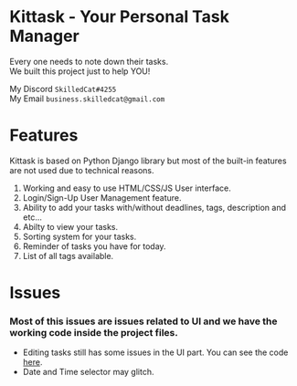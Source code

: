 # Kittask - Your Personal Task Manager
Every one needs to note down their tasks. <br>
We built this project just to help YOU!

My Discord `SkilledCat#4255`<br>
My Email `business.skilledcat@gmail.com`
# Features
Kittask is based on Python Django library but most of the built-in features are not used due to technical reasons.
1. Working and easy to use HTML/CSS/JS User interface.
2. Login/Sign-Up User Management feature.
3. Ability to add your tasks with/without deadlines, tags, description and etc... 
4. Abilty to view your tasks.
5. Sorting system for your tasks.
6. Reminder of tasks you have for today.
7. List of all tags available.
# Issues
### Most of this issues are issues related to UI and we have the working code inside the project files.
- Editing tasks still has some issues in the UI part. You can see the code [here](https://github.com/TheSkilledCat/Kittask/blob/main/Kittask/views.py#L181).
- Date and Time selector may glitch.
